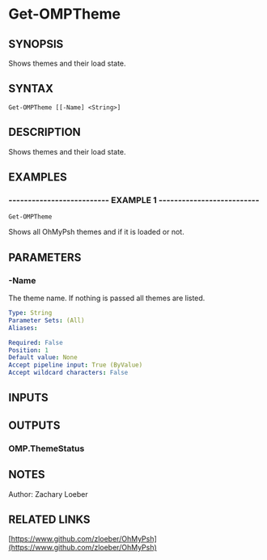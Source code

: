 ﻿---
external help file: OhMyPsh-help.xml
Module Name: OhMyPsh
online version: https://www.github.com/zloeber/OhMyPsh
schema: 2.0.0
---

# Get-OMPTheme

## SYNOPSIS
Shows themes and their load state.

## SYNTAX

```
Get-OMPTheme [[-Name] <String>]
```

## DESCRIPTION
Shows themes and their load state.

## EXAMPLES

### -------------------------- EXAMPLE 1 --------------------------
```
Get-OMPTheme
```

Shows all OhMyPsh themes and if it is loaded or not.

## PARAMETERS

### -Name
The theme name.
If nothing is passed all themes are listed.

```yaml
Type: String
Parameter Sets: (All)
Aliases: 

Required: False
Position: 1
Default value: None
Accept pipeline input: True (ByValue)
Accept wildcard characters: False
```

## INPUTS

## OUTPUTS

### OMP.ThemeStatus

## NOTES
Author: Zachary Loeber

## RELATED LINKS

[https://www.github.com/zloeber/OhMyPsh](https://www.github.com/zloeber/OhMyPsh)

